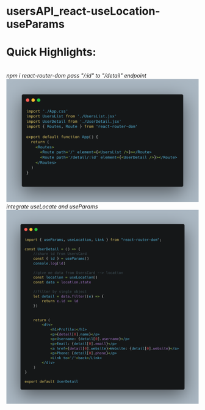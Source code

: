 # usersAPI_react-useLocation-useParams
<h1>Quick Highlights:</h1>
</br>
<em>npm i react-router-dom</em>
<em>pass "/:id" to "/detail" endpoint</em>
<img src="./AppComponent.png" alt=""/>

</br>
<em>integrate useLocate and useParams</em>
<img src="./DetailPage.png" alt=""/>

